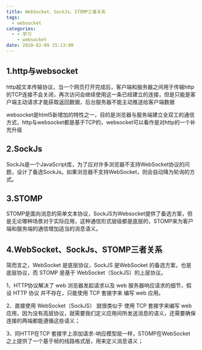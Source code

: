 ```yaml
---
title: WebSocket、SockJs、STOMP三者关系
tags:
  - websocket
categories:
  - - 学习
    - websocket
date: 2020-02-09 15:13:00
---
```


## 1.http与websocket
http超文本传输协议，当一个网页打开完成后，客户端和服务器之间用于传输http的TCP连接不会关闭，再次访问会继续使用这一条已经建立的连接，但是只能是客户端主动请求才能获取返回数据，后台服务器不能主动推送给客户端数据

websocket是html5新增加的特性之一，目的是浏览器与服务端建立全双工的通信方式，http与websocket都是基于TCP的，websocket可以看作是对http的一个补充升级

## 2.SockJs
SockJs是一个JavaScript库，为了应对许多浏览器不支持WebSocket协议的问题，设计了备选SockJs。如果浏览器不支持WebSocket，则会自动降为轮询的方式。

## 3.STOMP
STOMP是面向消息的简单文本协议，SockJS为Websocket提供了备选方案，但是无论哪种场景对于实际应用，这种通信形式层级都是底层的，STOMP来为客户端和服务端的通信增加适当的消息语义。

## 4.WebSocket、SockJs、STOMP三者关系
简而言之，WebSocket 是底层协议，SockJS 是WebSocket 的备选方案，也是底层协议，而 STOMP 是基于 WebSocket（SockJS）的上层协议。

1、HTTP协议解决了 web 浏览器发起请求以及 web 服务器响应请求的细节，假设 HTTP 协议 并不存在，只能使用 TCP 套接字来 编写 web 应用。

2、直接使用 WebSocket（SockJS） 就很类似于 使用 TCP 套接字来编写 web 应用，因为没有高层协议，就需要我们定义应用间所发送消息的语义，还需要确保连接的两端都能遵循这些语义；

3、同HTTP在TCP 套接字上添加请求-响应模型层一样，STOMP在WebSocket 之上提供了一个基于帧的线路格式层，用来定义消息语义；